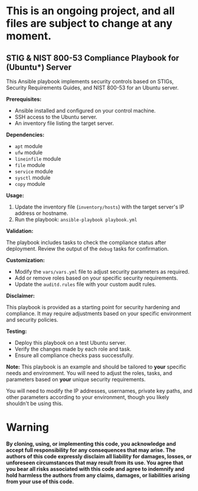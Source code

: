 # This is an ongoing project, and all files are subject to change at any moment.

## STIG & NIST 800-53 Compliance Playbook for (Ubuntu*) Server

This Ansible playbook implements security controls based on STIGs, Security Requirements Guides, and NIST 800-53 for an Ubuntu server.

**Prerequisites:**

- Ansible installed and configured on your control machine.
- SSH access to the Ubuntu server.
- An inventory file listing the target server.

**Dependencies:**

- `apt` module
- `ufw` module
- `lineinfile` module
- `file` module
- `service` module
- `sysctl` module
- `copy` module

**Usage:**

1. Update the inventory file (`inventory/hosts`) with the target server's IP address or hostname.
2. Run the playbook: `ansible-playbook playbook.yml`

**Validation:**

The playbook includes tasks to check the compliance status after deployment. Review the output of the `debug` tasks for confirmation.

**Customization:**

- Modify the `vars/vars.yml` file to adjust security parameters as required.
- Add or remove roles based on your specific security requirements.
- Update the `auditd.rules` file with your custom audit rules.

**Disclaimer:**

This playbook is provided as a starting point for security hardening and compliance. It may require adjustments based on your specific environment and security policies.


**Testing:**

- Deploy this playbook on a test Ubuntu server.
- Verify the changes made by each role and task.
- Ensure all compliance checks pass successfully.

**Note:** This playbook is an example and should be tailored to **your** specific needs and environment. You will need to adjust the roles, tasks, and parameters based on **your** unique security requirements. 

You will need to modify the IP addresses, usernames, private key paths, and other parameters according to your environment, though you likely shouldn't be using this. 



# Warning

**By cloning, using, or implementing this code, you acknowledge and accept full responsibility for any consequences that may arise. The authors of this code expressly disclaim all liability for damages, losses, or unforeseen circumstances that may result from its use. You agree that you bear all risks associated with this code and agree to indemnify and hold harmless the authors from any claims, damages, or liabilities arising from your use of this code.**

